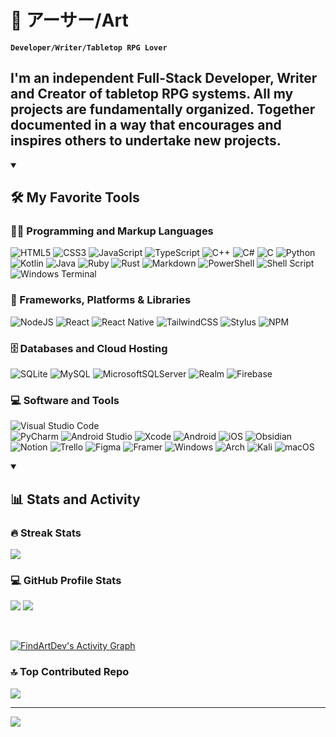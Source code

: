 # 🎲 アーサー/Art

**`Developer/Writer/Tabletop RPG Lover`**

## I'm an independent Full-Stack Developer, Writer and Creator of tabletop RPG systems. All my projects are fundamentally organized. Together documented in a way that encourages and inspires others to undertake new projects.

 <details open> 
 <summary><h2>🛠️ My Favorite Tools</h2></summary>

<h3>👨‍💻 Programming and Markup Languages</h3>
 
  
![HTML5](https://img.shields.io/badge/html5-%23E34F26.svg?style=for-the-badge&logo=html5&logoColor=white)
![CSS3](https://img.shields.io/badge/css3-%231572B6.svg?style=for-the-badge&logo=css3&logoColor=white)
![JavaScript](https://img.shields.io/badge/javascript-%23323330.svg?style=for-the-badge&logo=javascript&logoColor=%23F7DF1E)
![TypeScript](https://img.shields.io/badge/typescript-%23007ACC.svg?style=for-the-badge&logo=typescript&logoColor=white)
![C++](https://img.shields.io/badge/c++-%2300599C.svg?style=for-the-badge&logo=c%2B%2B&logoColor=white)
![C#](https://img.shields.io/badge/c%23-%23239120.svg?style=for-the-badge&logo=csharp&logoColor=white)
![C](https://img.shields.io/badge/c-%2300599C.svg?style=for-the-badge&logo=c&logoColor=white)
![Python](https://img.shields.io/badge/python-3670A0?style=for-the-badge&logo=python&logoColor=ffdd54)
![Kotlin](https://img.shields.io/badge/kotlin-%237F52FF.svg?style=for-the-badge&logo=kotlin&logoColor=white)
![Java](https://img.shields.io/badge/java-%23ED8B00.svg?style=for-the-badge&logo=openjdk&logoColor=white)
![Ruby](https://img.shields.io/badge/ruby-%23CC342D.svg?style=for-the-badge&logo=ruby&logoColor=white)
![Rust](https://img.shields.io/badge/rust-%23000000.svg?style=for-the-badge&logo=rust&logoColor=white)
![Markdown](https://img.shields.io/badge/markdown-%23000000.svg?style=for-the-badge&logo=markdown&logoColor=white)
![PowerShell](https://img.shields.io/badge/PowerShell-%235391FE.svg?style=for-the-badge&logo=powershell&logoColor=white)
![Shell Script](https://img.shields.io/badge/shell_script-%23121011.svg?style=for-the-badge&logo=gnu-bash&logoColor=white)
![Windows Terminal](https://img.shields.io/badge/Windows%20Terminal-%234D4D4D.svg?style=for-the-badge&logo=windows-terminal&logoColor=white)








<h3>🧰 Frameworks, Platforms & Libraries </h3>

![NodeJS](https://img.shields.io/badge/node.js-6DA55F?style=for-the-badge&logo=node.js&logoColor=white) 
![React](https://img.shields.io/badge/react-%2320232a.svg?style=for-the-badge&logo=react&logoColor=%2361DAFB) 
![React Native](https://img.shields.io/badge/react_native-%2320232a.svg?style=for-the-badge&logo=react&logoColor=%2361DAFB)
![TailwindCSS](https://img.shields.io/badge/tailwindcss-%2338B2AC.svg?style=for-the-badge&logo=tailwind-css&logoColor=white)
![Stylus](https://img.shields.io/badge/stylus-%23ff6347.svg?style=for-the-badge&logo=stylus&logoColor=white)
![NPM](https://img.shields.io/badge/NPM-%23CB3837.svg?style=for-the-badge&logo=npm&logoColor=white)


<h3>🗄️ Databases and Cloud Hosting</h3>
 
 ![SQLite](https://img.shields.io/badge/sqlite-%2307405e.svg?style=for-the-badge&logo=sqlite&logoColor=white) ![MySQL](https://img.shields.io/badge/mysql-%2300000f.svg?style=for-the-badge&logo=mysql&logoColor=white) ![MicrosoftSQLServer](https://img.shields.io/badge/Microsoft%20SQL%20Server-CC2927?style=for-the-badge&logo=microsoft%20sql%20server&logoColor=white) ![Realm](https://img.shields.io/badge/Realm-39477F?style=for-the-badge&logo=realm&logoColor=white) ![Firebase](https://img.shields.io/badge/Firebase-039BE5?style=for-the-badge&logo=Firebase&logoColor=white)

<h3> 💻 Software and Tools </h3>    
 





 ![Visual Studio Code](https://img.shields.io/badge/Visual%20Studio%20Code-0078d7.svg?style=for-the-badge&logo=visual-studio-code&logoColor=white)	
 ![PyCharm](https://img.shields.io/badge/pycharm-143?style=for-the-badge&logo=pycharm&logoColor=black&color=black&labelColor=green)
 ![Android Studio](https://img.shields.io/badge/android%20studio-346ac1?style=for-the-badge&logo=android%20studio&logoColor=white)
 ![Xcode](https://img.shields.io/badge/Xcode-007ACC?style=for-the-badge&logo=Xcode&logoColor=white)
 ![Android](https://img.shields.io/badge/Android-3DDC84?style=for-the-badge&logo=android&logoColor=white)
 ![iOS](https://img.shields.io/badge/iOS-000000?style=for-the-badge&logo=ios&logoColor=white)
 ![Obsidian](https://img.shields.io/badge/Obsidian-%23483699.svg?style=for-the-badge&logo=obsidian&logoColor=white)
 ![Notion](https://img.shields.io/badge/Notion-%23000000.svg?style=for-the-badge&logo=notion&logoColor=white)
 ![Trello](https://img.shields.io/badge/Trello-%23026AA7.svg?style=for-the-badge&logo=Trello&logoColor=white) 
 ![Figma](https://img.shields.io/badge/figma-%23F24E1E.svg?style=for-the-badge&logo=figma&logoColor=white) 
 ![Framer](https://img.shields.io/badge/Framer-black?style=for-the-badge&logo=framer&logoColor=blue)
 ![Windows](https://img.shields.io/badge/Windows-0078D6?style=for-the-badge&logo=windows&logoColor=white)
 ![Arch](https://img.shields.io/badge/Arch%20Linux-1793D1?logo=arch-linux&logoColor=fff&style=for-the-badge)
 ![Kali](https://img.shields.io/badge/Kali-268BEE?style=for-the-badge&logo=kalilinux&logoColor=white)
 ![macOS](https://img.shields.io/badge/mac%20os-000000?style=for-the-badge&logo=macos&logoColor=F0F0F0)




</details>





<details open> 
  <summary><h2>📊 Stats and Activity</h2></summary>
<h3>🔥 Streak Stats</h3>
  
![](https://github-readme-streak-stats.herokuapp.com/?user=FindArtDev&theme=dark&hide_border=false)

  <h3>💻 GitHub Profile Stats</h3>

![](https://github-readme-stats.vercel.app/api?username=FindArtDev&theme=dark&hide_border=false&include_all_commits=true&count_private=true)
 ![](https://github-readme-stats.vercel.app/api/top-langs/?username=FindArtDev&theme=dark&hide_border=false&include_all_commits=true&count_private=true&layout=compact)


<br/>

<a href="https://github.com/ashutosh00710/github-readme-activity-graph"><img alt="FindArtDev's Activity Graph" src="https://github-readme-activity-graph.vercel.app/graph/?username=FindArtDev&bg_color=0000E&color=ffff&line=F85D7F&point=FFFFFF&hide_border=true" /></a>

### 🔝 Top Contributed Repo
![](https://github-contributor-stats.vercel.app/api?username=FindArtDev&limit=5&theme=dark&combine_all_yearly_contributions=true)

---
[![](https://visitcount.itsvg.in/api?id=FindArtDev&icon=5&color=9)](https://visitcount.itsvg.in)
